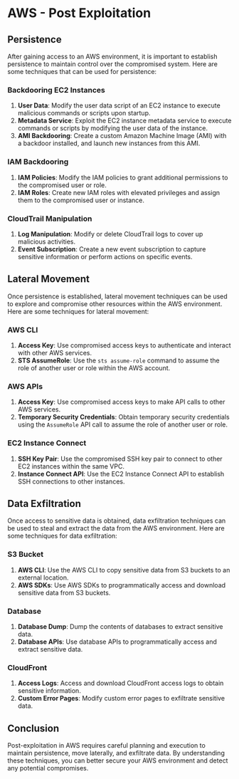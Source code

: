 # AWS - Post Exploitation

## Persistence

After gaining access to an AWS environment, it is important to establish persistence to maintain control over the compromised system. Here are some techniques that can be used for persistence:

### Backdooring EC2 Instances

1. **User Data**: Modify the user data script of an EC2 instance to execute malicious commands or scripts upon startup.
2. **Metadata Service**: Exploit the EC2 instance metadata service to execute commands or scripts by modifying the user data of the instance.
3. **AMI Backdooring**: Create a custom Amazon Machine Image (AMI) with a backdoor installed, and launch new instances from this AMI.

### IAM Backdooring

1. **IAM Policies**: Modify the IAM policies to grant additional permissions to the compromised user or role.
2. **IAM Roles**: Create new IAM roles with elevated privileges and assign them to the compromised user or instance.

### CloudTrail Manipulation

1. **Log Manipulation**: Modify or delete CloudTrail logs to cover up malicious activities.
2. **Event Subscription**: Create a new event subscription to capture sensitive information or perform actions on specific events.

## Lateral Movement

Once persistence is established, lateral movement techniques can be used to explore and compromise other resources within the AWS environment. Here are some techniques for lateral movement:

### AWS CLI

1. **Access Key**: Use compromised access keys to authenticate and interact with other AWS services.
2. **STS AssumeRole**: Use the `sts assume-role` command to assume the role of another user or role within the AWS account.

### AWS APIs

1. **Access Key**: Use compromised access keys to make API calls to other AWS services.
2. **Temporary Security Credentials**: Obtain temporary security credentials using the `AssumeRole` API call to assume the role of another user or role.

### EC2 Instance Connect

1. **SSH Key Pair**: Use the compromised SSH key pair to connect to other EC2 instances within the same VPC.
2. **Instance Connect API**: Use the EC2 Instance Connect API to establish SSH connections to other instances.

## Data Exfiltration

Once access to sensitive data is obtained, data exfiltration techniques can be used to steal and extract the data from the AWS environment. Here are some techniques for data exfiltration:

### S3 Bucket

1. **AWS CLI**: Use the AWS CLI to copy sensitive data from S3 buckets to an external location.
2. **AWS SDKs**: Use AWS SDKs to programmatically access and download sensitive data from S3 buckets.

### Database

1. **Database Dump**: Dump the contents of databases to extract sensitive data.
2. **Database APIs**: Use database APIs to programmatically access and extract sensitive data.

### CloudFront

1. **Access Logs**: Access and download CloudFront access logs to obtain sensitive information.
2. **Custom Error Pages**: Modify custom error pages to exfiltrate sensitive data.

## Conclusion

Post-exploitation in AWS requires careful planning and execution to maintain persistence, move laterally, and exfiltrate data. By understanding these techniques, you can better secure your AWS environment and detect any potential compromises.
